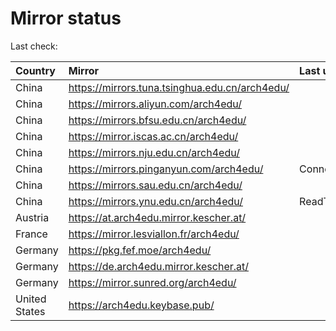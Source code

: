 <script src="./time.js"></script>
# Mirror status
Last check: <script type="text/javascript">localize(1673126158.760746);</script>

|Country|Mirror|Last update|
|:------|:-----|:----------|
|China|https://mirrors.tuna.tsinghua.edu.cn/arch4edu/|<script type="text/javascript">localize(1673073110);</script>|
|China|https://mirrors.aliyun.com/arch4edu/|<script type="text/javascript">localize(1673073110);</script>|
|China|https://mirrors.bfsu.edu.cn/arch4edu/|<script type="text/javascript">localize(1673073110);</script>|
|China|https://mirror.iscas.ac.cn/arch4edu/|<script type="text/javascript">localize(1673116340);</script>|
|China|https://mirrors.nju.edu.cn/arch4edu/|<script type="text/javascript">localize(1673029985);</script>|
|China|https://mirrors.pinganyun.com/arch4edu/|ConnectTimeout|
|China|https://mirrors.sau.edu.cn/arch4edu/|<script type="text/javascript">localize(1671258899);</script>|
|China|https://mirrors.ynu.edu.cn/arch4edu/|ReadTimeout|
|Austria|https://at.arch4edu.mirror.kescher.at/|<script type="text/javascript">localize(1673073110);</script>|
|France|https://mirror.lesviallon.fr/arch4edu/|<script type="text/javascript">localize(1673073110);</script>|
|Germany|https://pkg.fef.moe/arch4edu/|<script type="text/javascript">localize(1673073110);</script>|
|Germany|https://de.arch4edu.mirror.kescher.at/|<script type="text/javascript">localize(1673073110);</script>|
|Germany|https://mirror.sunred.org/arch4edu/|<script type="text/javascript">localize(1673073110);</script>|
|United States|https://arch4edu.keybase.pub/|<script type="text/javascript">localize(1673073110);</script>|

<script src="./tablefilter/tablefilter.js"></script>
<script src="./table.js"></script>